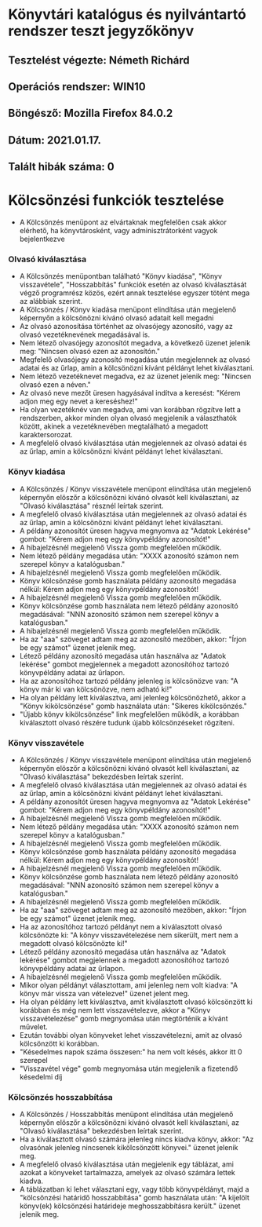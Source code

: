 # Könyvtári katalógus és nyilvántartó rendszer teszt jegyzőkönyv
## Tesztelést végezte: 	Németh  Richárd
## Operációs rendszer:	WIN10
## Böngésző: 		Mozilla Firefox 84.0.2
## Dátum: 		2021.01.17.
## Talált hibák száma: 	0

# Kölcsönzési funkciók tesztelése

- A Kölcsönzés menüpont az elvártaknak megfelelően csak akkor elérhető, ha könyvtárosként, vagy adminisztrátorként vagyok bejelentkezve

### 	Olvasó kiválasztása
  - A Kölcsönzés menüpontban található "Könyv kiadása", "Könyv visszavétele", "Hosszabbítás" funkciók esetén az olvasó kiválasztását végző programrész közös, ezért annak tesztelése egyszer tötént mega az alábbiak szerint.
  - A Kölcsönzés / Könyv kiadása menüpont elindítása után megjelenő képernyőn a kölcsönözni kívánó olvasó adatait kell megadni   
  - Az olvasó azonosítása történhet az olvasójegy azonosító, vagy az olvasó vezetéknevének megadásával is.
  - Nem létező olvasójegy azonosítót megadva, a következő üzenet jelenik meg: "Nincsen olvasó ezen az azonosítón."  
  - Megfelelő olvasójegy azonosító megadása után megjelennek az olvasó adatai és az űrlap, amin a kölcsönözni kívánt példányt lehet kiválasztani.
  - Nem létező vezetéknevet megadva, ez az üzenet jelenik meg: "Nincsen olvasó ezen a néven."  
  - Az olvasó neve mezőt üresen hagyásával indítva a keresést: "Kérem adjon meg egy nevet a kereséshez!"
  - Ha olyan vezetéknév van megadva, ami van korábban rögzítve lett a rendszerben, akkor minden olyan olvasó megjelenik a választhatók között, akinek a vezetéknevében megtalálható a megadott karaktersorozat.
  - A megfelelő olvasó kiválasztása után megjelennek az olvasó adatai és az űrlap, amin a kölcsönözni kívánt példányt lehet kiválasztani.


### 	Könyv kiadása
  - A Kölcsönzés / Könyv visszavétele menüpont elindítása után megjelenő képernyőn elöszőr a kölcsönözni kívánó olvasót kell kiválasztani, az "Olvasó kiválasztása" résznél leírtak szerint.
  - A megfelelő olvasó kiválasztása után megjelennek az olvasó adatai és az űrlap, amin a kölcsönözni kívánt példányt lehet kiválasztani. 
  - A példány azonosítót üresen hagyva megnyomva az "Adatok Lekérése" gombot: "Kérem adjon meg egy könyvpéldány azonosítót!"
  - A hibajelzésnél megjelenő Vissza gomb megfelelően működik.
  - Nem létező példány megadása után: "XXXX azonosító számon nem szerepel könyv a katalógusban."
  - A hibajelzésnél megjelenő Vissza gomb megfelelően működik.
  - Könyv kölcsönzése gomb használata példány azonosító megadása nélkül: Kérem adjon meg egy könyvpéldány azonosítót!
  - A hibajelzésnél megjelenő Vissza gomb megfelelően működik.
  - Könyv kölcsönzése gomb használata nem létező példány azonosító megadásával: "NNN azonosító számon nem szerepel könyv a katalógusban."
  - A hibajelzésnél megjelenő Vissza gomb megfelelően működik.  
  - Ha az "aaa" szöveget adtam meg az azonosító mezőben, akkor: "Írjon be egy számot" üzenet jelenik meg.
  - Létező példány azonosító megadása után használva az "Adatok lekérése" gombot megjelennek a megadott azonosítóhoz tartozó könyvpéldány adatai az űrlapon.
  - Ha az azonosítóhoz tartozó példány jelenleg is kölcsönözve van: "A könyv már ki van kölcsönözve, nem adható ki!"
  - Ha olyan példány lett kiválasztva, ami jelenleg kölcsönözhető, akkor a "Könyv kikölcsönzése" gomb használata után: "Sikeres kikölcsönzés."
  - "Újabb könyv kikölcsönzése" link megfelelően működik, a korábban kiválasztott olvasó részére tudunk újabb kölcsönzéseket rögzíteni.
  
  
### 	Könyv visszavétele
  - A Kölcsönzés / Könyv visszavétele menüpont elindítása után megjelenő képernyőn elöszőr a kölcsönözni kívánó olvasót kell kiválasztani, az "Olvasó kiválasztása" bekezdésben leírtak szerint.
  - A megfelelő olvasó kiválasztása után megjelennek az olvasó adatai és az űrlap, amin a kölcsönözni kívánt példányt lehet kiválasztani.      
  - A példány azonosítót üresen hagyva megnyomva az "Adatok Lekérése" gombot: "Kérem adjon meg egy könyvpéldány azonosítót!"
  - A hibajelzésnél megjelenő Vissza gomb megfelelően működik.
  - Nem létező példány megadása után: "XXXX azonosító számon nem szerepel könyv a katalógusban."
  - A hibajelzésnél megjelenő Vissza gomb megfelelően működik.
  - Könyv kölcsönzése gomb használata példány azonosító megadása nélkül: Kérem adjon meg egy könyvpéldány azonosítót!
  - A hibajelzésnél megjelenő Vissza gomb megfelelően működik.
  - Könyv kölcsönzése gomb használata nem létező példány azonosító megadásával: "NNN azonosító számon nem szerepel könyv a katalógusban."
  - A hibajelzésnél megjelenő Vissza gomb megfelelően működik.
  - Ha az "aaa" szöveget adtam meg az azonosító mezőben, akkor: "Írjon be egy számot" üzenet jelenik meg.  
  - Ha az azonosítóhoz tartozó példányt nem a kiválasztott olvasó kölcsönözte ki: "A könyv visszavételezése nem sikerült, mert nem a megadott olvasó kölcsönözte ki!"
  - Létező példány azonosító megadása után használva az "Adatok lekérése" gombot megjelennek a megadott azonosítóhoz tartozó könyvpéldány adatai az űrlapon.  
  - A hibajelzésnél megjelenő Vissza gomb megfelelően működik.
  - Mikor olyan példányt választottam, ami jelenleg nem volt kiadva: "A könyv már vissza van vételezve!" üzenet jelent meg.
  - Ha olyan példány lett kiválasztva, amit kiválasztott olvasó kölcsönzött ki korábban és még nem lett visszavételezve, akkor a "Könyv visszavételezése" gomb megnyomása után megtörténik a kívánt művelet.  
  - Ezután további olyan könyveket lehet visszavételezni, amit az olvasó kölcsönzött ki korábban.
  - "Késedelmes napok száma összesen:" ha nem volt késés, akkor itt 0 szerepel
  - "Visszavétel vége" gomb megnyomása után megjelenik a fizetendő késedelmi díj
  
  
### 	Kölcsönzés hosszabbítása
  - A Kölcsönzés / Hosszabbítás menüpont elindítása után megjelenő képernyőn elöszőr a kölcsönözni kívánó olvasót kell kiválasztani, az "Olvasó kiválasztása" bekezdésben leírtak szerint.
  - Ha a kiválasztott olvasó számára jelenleg nincs kiadva könyv, akkor: "Az olvasónak jelenleg nincsenek kikölcsönzött könyvei." üzenet jelenik meg.
  - A megfelelő olvasó kiválasztása után megjelenik egy táblázat, ami azokat a könyveket tartalmazza, amelyek az olvasó számára lettek kiadva.
  - A táblázatban ki lehet választani egy, vagy több könyvpéldányt, majd a "kölcsönzési határidő hosszabbítása" gomb használata után: "A kijelölt könyv(ek) kölcsönzési határideje meghosszabbításra került." üzenet jelenik meg.
    
  
  
  
  
  
  

 
          
  
   
     

